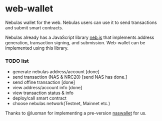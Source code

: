 # web-wallet

Nebulas wallet for the web. Nebulas users can use it to send transactions and submit smart contracts.

Nebulas already has a JavaScript library [neb.js](https://github.com/nebulasio/neb.js) that implements address generation, transaction signing, and submission. Web-wallet can be implemented using this library.

### TODO list

- generate nebulas address/account [done]
- send transaction (NAS & NRC20) [send NAS has done.]
- send offine transaction [done]
- view address/account info [done]
- view transaction status & info
- deploy/call smart contract
- choose nebulas network(Testnet, Mainnet etc.)


Thanks to @luoman for implementing a pre-version [naswallet](https://github.com/nebulasio/explorer/tree/master/nasWallet) for us.
